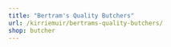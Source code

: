 ```yaml
---
title: "Bertram's Quality Butchers"
url: /kirriemuir/bertrams-quality-butchers/
shop: butcher
---
```


